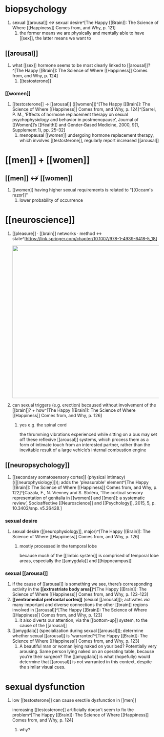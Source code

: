 # biopsychology
1. sexual [[arousal]] ↮ sexual desire^[The Happy [[Brain]]: The Science of Where [[Happiness]] Comes from, and Why, p. 121]
	1. the former means we are physically and mentally able to have [[sex]], the latter means we want to

## [[arousal]]
1. what [[sex]] hormone seems to be most clearly linked to [[arousal]]?^[The Happy [[Brain]]: The Science of Where [[Happiness]] Comes from, and Why, p. 124]
	1. [[testosterone]]

### [[women]]
1. [[testosterone]] → [[arousal]] ([[women]])^[The Happy [[Brain]]: The Science of Where [[Happiness]] Comes from, and Why, p. 124]^[Sarrel, P. M., ‘Effects of hormone replacement therapy on sexual psychophysiology and behavior in postmenopause’, Journal of [[Women]]’s [[Health]] and Gender-Based Medicine, 2000, 9(1, Supplement 1), pp. 25–32]
	1. menopausal [[women]] undergoing hormone replacement therapy, which involves [[testosterone]], regularly report increased [[arousal]]

# [[men]] + [[women]]
## [[men]] ↮ [[women]]
1. [[women]] having higher sexual requirements is related to "[[Occam's razor]]"
	1. lower probability of occurrence

# [[neuroscience]]
1. [[pleasure]] · [[brain]] networks · method ↔ state^[https://link.springer.com/chapter/10.1007/978-1-4939-6418-5_18]

	<img src="https://media.springernature.com/original/springer-static/image/chp%3A10.1007%2F978-1-4939-6418-5_18/MediaObjects/307504_1_En_18_Fig1_HTML.gif" width="500" />
2. can sexual triggers (e.g. erection) becaused without involvement of the [[brain]]? + how^[The Happy [[Brain]]: The Science of Where [[Happiness]] Comes from, and Why, p. 126]
	1. yes e.g. the spinal cord

		the thrumming vibrations experienced while sitting on a bus may set off these reflexive [[arousal]] systems, which process them as a form of intimate touch from an interested partner, rather than the inevitable result of a large vehicle’s internal combustion engine

## [[neuropsychology]]
1. [[secondary somatosensory cortex]] (physical intimacy) (([[neurophysiology]])); adds the 'pleasurable' element^[The Happy [[Brain]]: The Science of Where [[Happiness]] Comes from, and Why, p. 122]^[Cazala, F., N. Vienney and S. Stoléru, ‘The cortical sensory representation of genitalia in [[women]] and [[men]]: a systematic review’, Socioaffective [[Neuroscience]] and [[Psychology]], 2015, 5, p. 10.3402/snp. v5.26428.]

### sexual desire
1. sexual desire ([[neurophysiology]], major)^[The Happy [[Brain]]: The Science of Where [[Happiness]] Comes from, and Why, p. 126]
	1. mostly processed in the temporal lobe

		because much of the [[limbic system]] is comprised of temporal lobe areas, especially the [[amygdala]] and [[hippocampus]]

### sexual [[arousal]]
1. if the cause of [[arousal]] is something we see, there’s corresponding activity in the **[[extrastriate body area]]**^[The Happy [[Brain]]: The Science of Where [[Happiness]] Comes from, and Why, p. 122–123]
2. **[[ventromedial prefrontal cortex]]** (sexual [[arousal]]); activates _via_ many important and diverse connections the other [[brain]] regions involved in [[arousal]]^[The Happy [[Brain]]: The Science of Where [[Happiness]] Comes from, and Why, p. 123]
	1. it also diverts our attention, via the [[bottom-up]] system, to the cause of the [[arousal]]
3. [[amygdala]] (specialization during sexual [[arousal]]); determine whether sexual [[arousal]] is 'warranted'^[The Happy [[Brain]]: The Science of Where [[Happiness]] Comes from, and Why, p. 123]
	1. A beautiful man or woman lying naked on your bed? Potentially very arousing. Same person lying naked on an operating table, because you’re their surgeon? The [[amygdala]] is what (hopefully) would determine that [[arousal]] is not warranted in this context, despite the similar visual cues.

# sexual dysfunction
1. low [[testosterone]] can cause erectile dysfunction in [[men]]

	  increasing [[testosterone]] artificially doesn’t seem to fix the problem^[The Happy [[Brain]]: The Science of Where [[Happiness]] Comes from, and Why, p. 124]
	  1. why?